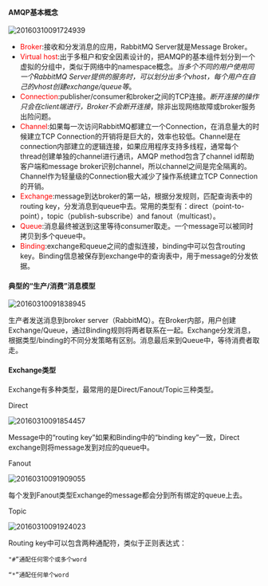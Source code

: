 #### AMQP基本概念

![20160310091724939](https://gitee.com/LoopSup/image/raw/master/img/20201205084210.jpg)

* <font color='red'>Broker</font>:接收和分发消息的应用，RabbitMQ Server就是Message Broker。
* <font color='red'>Virtual host</font>:出于多租户和安全因素设计的，把AMQP的基本组件划分到一个虚拟的分组中，类似于网络中的namespace概念。*当多个不同的用户使用同一个RabbitMQ Server提供的服务时，可以划分出多个vhost，每个用户在自己的vhost创建exchange/queue等*。
* <font color='red'>Connection</font>:publisher/consumer和broker之间的TCP连接。*断开连接的操作只会在client端进行，Broker不会断开连接*，除非出现网络故障或broker服务出险问题。
* <font color='red'>Channel</font>:如果每一次访问RabbitMQ都建立一个Connection，在消息量大的时候建立TCP Connection的开销将是巨大的，效率也较低。Channel是在connection内部建立的逻辑连接，如果应用程序支持多线程，通常每个thread创建单独的channel进行通讯，AMQP method包含了channel id帮助客户端和message broker识别channel，所以channel之间是完全隔离的。Channel作为轻量级的Connection极大减少了操作系统建立TCP Connection的开销。
* <font color='red'>Exchange</font>:message到达broker的第一站，根据分发规则，匹配查询表中的routing key，分发消息到queue中去。常用的类型有：direct（point-to-point），topic（publish-subscribe）and fanout（multicast）。
* <font color='red'>Queue</font>:消息最终被送到这里等待consumer取走。一个message可以被同时拷贝到多个queue中。
* <font color='red'>Binding</font>:exchange和queue之间的虚拟连接，binding中可以包含routing key。Binding信息被保存到exchange中的查询表中，用于message的分发依据。

#### 典型的“生产/消费”消息模型

![20160310091838945](https://gitee.com/LoopSup/image/raw/master/img/20201205084225.jpg)

生产者发送消息到broker server（RabbitMQ）。在Broker内部，用户创建Exchange/Queue，通过Binding规则将两者联系在一起。Exchange分发消息，根据类型/binding的不同分发策略有区别。消息最后来到Queue中，等待消费者取走。

#### Exchange类型

Exchange有多种类型，最常用的是Direct/Fanout/Topic三种类型。

Direct

![20160310091854457](https://gitee.com/LoopSup/image/raw/master/img/20201205084239.jpg)

Message中的“routing key”如果和Binding中的“binding key”一致，Direct exchange则将message发到对应的queue中。

Fanout

![20160310091909055](https://gitee.com/LoopSup/image/raw/master/img/20201205084249.jpg)

每个发到Fanout类型Exchange的message都会分到所有绑定的queue上去。

Topic

![20160310091924023](https://gitee.com/LoopSup/image/raw/master/img/20201205084259.jpg)

Routing key中可以包含两种通配符，类似于正则表达式：

```
"#”通配任何零个或多个word 

“*”通配任何单个word
```

